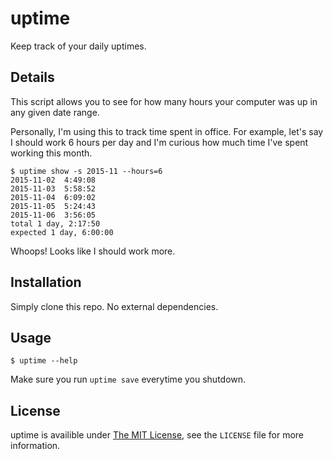 # uptime #

Keep track of your daily uptimes.

## Details ##

This script allows you to see for how many hours
your computer was up in any given date range.

Personally, I'm using this to track time spent in office.
For example, let's say I should work 6 hours per day and
I'm curious how much time I've spent working this month.

    $ uptime show -s 2015-11 --hours=6
    2015-11-02  4:49:08
    2015-11-03  5:58:52
    2015-11-04  6:09:02
    2015-11-05  5:24:43
    2015-11-06  3:56:05
    total 1 day, 2:17:50
    expected 1 day, 6:00:00

Whoops! Looks like I should work more.

## Installation ##

Simply clone this repo. No external dependencies.
    
## Usage ##

    $ uptime --help

Make sure you run `uptime save` everytime you shutdown.

## License ##

uptime is availible under
[The MIT License](https://opensource.org/licenses/MIT),
see the `LICENSE` file for more information.
